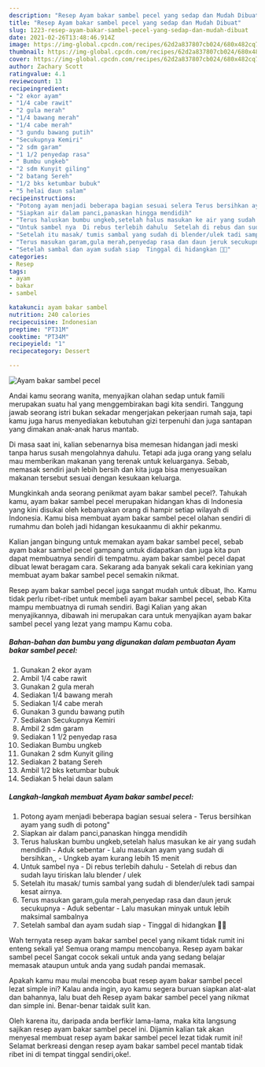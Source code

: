 ```yaml
---
description: "Resep Ayam bakar sambel pecel yang sedap dan Mudah Dibuat"
title: "Resep Ayam bakar sambel pecel yang sedap dan Mudah Dibuat"
slug: 1223-resep-ayam-bakar-sambel-pecel-yang-sedap-dan-mudah-dibuat
date: 2021-02-26T13:48:46.914Z
image: https://img-global.cpcdn.com/recipes/62d2a837807cb024/680x482cq70/ayam-bakar-sambel-pecel-foto-resep-utama.jpg
thumbnail: https://img-global.cpcdn.com/recipes/62d2a837807cb024/680x482cq70/ayam-bakar-sambel-pecel-foto-resep-utama.jpg
cover: https://img-global.cpcdn.com/recipes/62d2a837807cb024/680x482cq70/ayam-bakar-sambel-pecel-foto-resep-utama.jpg
author: Zachary Scott
ratingvalue: 4.1
reviewcount: 13
recipeingredient:
- "2 ekor ayam"
- "1/4 cabe rawit"
- "2 gula merah"
- "1/4 bawang merah"
- "1/4 cabe merah"
- "3 gundu bawang putih"
- "Secukupnya Kemiri"
- "2 sdm garam"
- "1 1/2 penyedap rasa"
- " Bumbu ungkeb"
- "2 sdm Kunyit giling"
- "2 batang Sereh"
- "1/2 bks ketumbar bubuk"
- "5 helai daun salam"
recipeinstructions:
- "Potong ayam menjadi beberapa bagian sesuai selera Terus bersihkan ayam yang sudh di potong&#34;"
- "Siapkan air dalam panci,panaskan hingga mendidih"
- "Terus haluskan bumbu ungkeb,setelah halus masukan ke air yang sudah mendidih Aduk sebentar  Lalu masukan ayam yang sudah di bersihkan,, Ungkeb ayam kurang lebih 15 menit"
- "Untuk sambel nya  Di rebus terlebih dahulu  Setelah di rebus dan sudah layu tiriskan lalu blender / ulek"
- "Setelah itu masak/ tumis sambal yang sudah di blender/ulek tadi sampai kesat airnya."
- "Terus masukan garam,gula merah,penyedap rasa dan daun jeruk secukupnya  Aduk sebentar  Lalu masukan minyak untuk lebih maksimal sambalnya"
- "Setelah sambal dan ayam sudah siap  Tinggal di hidangkan 🙏🏻"
categories:
- Resep
tags:
- ayam
- bakar
- sambel

katakunci: ayam bakar sambel 
nutrition: 240 calories
recipecuisine: Indonesian
preptime: "PT31M"
cooktime: "PT34M"
recipeyield: "1"
recipecategory: Dessert

---
```



![Ayam bakar sambel pecel](https://img-global.cpcdn.com/recipes/62d2a837807cb024/680x482cq70/ayam-bakar-sambel-pecel-foto-resep-utama.jpg)

Andai kamu seorang wanita, menyajikan olahan sedap untuk famili merupakan suatu hal yang menggembirakan bagi kita sendiri. Tanggung jawab seorang istri bukan sekadar mengerjakan pekerjaan rumah saja, tapi kamu juga harus menyediakan kebutuhan gizi terpenuhi dan juga santapan yang dimakan anak-anak harus mantab.

Di masa  saat ini, kalian sebenarnya bisa memesan hidangan jadi meski tanpa harus susah mengolahnya dahulu. Tetapi ada juga orang yang selalu mau memberikan makanan yang terenak untuk keluarganya. Sebab, memasak sendiri jauh lebih bersih dan kita juga bisa menyesuaikan makanan tersebut sesuai dengan kesukaan keluarga. 



Mungkinkah anda seorang penikmat ayam bakar sambel pecel?. Tahukah kamu, ayam bakar sambel pecel merupakan hidangan khas di Indonesia yang kini disukai oleh kebanyakan orang di hampir setiap wilayah di Indonesia. Kamu bisa membuat ayam bakar sambel pecel olahan sendiri di rumahmu dan boleh jadi hidangan kesukaanmu di akhir pekanmu.

Kalian jangan bingung untuk memakan ayam bakar sambel pecel, sebab ayam bakar sambel pecel gampang untuk didapatkan dan juga kita pun dapat membuatnya sendiri di tempatmu. ayam bakar sambel pecel dapat dibuat lewat beragam cara. Sekarang ada banyak sekali cara kekinian yang membuat ayam bakar sambel pecel semakin nikmat.

Resep ayam bakar sambel pecel juga sangat mudah untuk dibuat, lho. Kamu tidak perlu ribet-ribet untuk membeli ayam bakar sambel pecel, sebab Kita mampu membuatnya di rumah sendiri. Bagi Kalian yang akan menyajikannya, dibawah ini merupakan cara untuk menyajikan ayam bakar sambel pecel yang lezat yang mampu Kamu coba.

<!--inarticleads1-->

##### Bahan-bahan dan bumbu yang digunakan dalam pembuatan Ayam bakar sambel pecel:

1. Gunakan 2 ekor ayam
1. Ambil 1/4 cabe rawit
1. Gunakan 2 gula merah
1. Sediakan 1/4 bawang merah
1. Sediakan 1/4 cabe merah
1. Gunakan 3 gundu bawang putih
1. Sediakan Secukupnya Kemiri
1. Ambil 2 sdm garam
1. Sediakan 1 1/2 penyedap rasa
1. Sediakan  Bumbu ungkeb
1. Gunakan 2 sdm Kunyit giling
1. Sediakan 2 batang Sereh
1. Ambil 1/2 bks ketumbar bubuk
1. Sediakan 5 helai daun salam




<!--inarticleads2-->

##### Langkah-langkah membuat Ayam bakar sambel pecel:

1. Potong ayam menjadi beberapa bagian sesuai selera - Terus bersihkan ayam yang sudh di potong&#34;
1. Siapkan air dalam panci,panaskan hingga mendidih
1. Terus haluskan bumbu ungkeb,setelah halus masukan ke air yang sudah mendidih - Aduk sebentar  - Lalu masukan ayam yang sudah di bersihkan,, - Ungkeb ayam kurang lebih 15 menit
1. Untuk sambel nya  - Di rebus terlebih dahulu  - Setelah di rebus dan sudah layu tiriskan lalu blender / ulek
1. Setelah itu masak/ tumis sambal yang sudah di blender/ulek tadi sampai kesat airnya.
1. Terus masukan garam,gula merah,penyedap rasa dan daun jeruk secukupnya  - Aduk sebentar  - Lalu masukan minyak untuk lebih maksimal sambalnya
1. Setelah sambal dan ayam sudah siap  - Tinggal di hidangkan 🙏🏻




Wah ternyata resep ayam bakar sambel pecel yang nikamt tidak rumit ini enteng sekali ya! Semua orang mampu mencobanya. Resep ayam bakar sambel pecel Sangat cocok sekali untuk anda yang sedang belajar memasak ataupun untuk anda yang sudah pandai memasak.

Apakah kamu mau mulai mencoba buat resep ayam bakar sambel pecel lezat simple ini? Kalau anda ingin, ayo kamu segera buruan siapkan alat-alat dan bahannya, lalu buat deh Resep ayam bakar sambel pecel yang nikmat dan simple ini. Benar-benar taidak sulit kan. 

Oleh karena itu, daripada anda berfikir lama-lama, maka kita langsung sajikan resep ayam bakar sambel pecel ini. Dijamin kalian tak akan menyesal membuat resep ayam bakar sambel pecel lezat tidak rumit ini! Selamat berkreasi dengan resep ayam bakar sambel pecel mantab tidak ribet ini di tempat tinggal sendiri,oke!.

